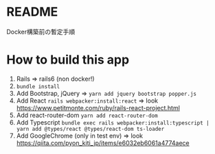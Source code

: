 # README

Docker構築前の暫定手順

# How to build this app
1. Rails => rails6 (non docker!)
2. `bundle install`
3. Add Bootstrap, jQuery => `yarn add jquery bootstrap popper.js`
4. Add React `rails webpacker:install:react` => look https://www.petitmonte.com/ruby/rails-react-project.html
5. Add react-router-dom `yarn add react-router-dom`
6. Add Typescript `bundle exec rails webpacker:install:typescript | yarn add @types/react @types/react-dom ts-loader`
7. Add GoogleChrome (only in test env) => look https://qiita.com/pyon_kiti_jp/items/e6032eb6061a4774aece